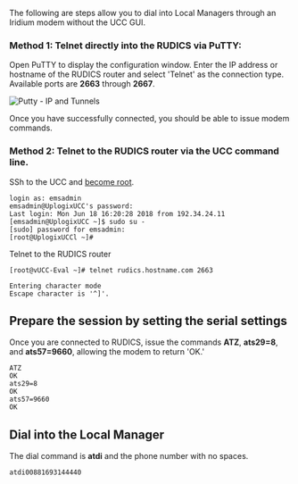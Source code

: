 <!-- 5.5 -->

The following are steps allow you to dial into Local Managers through an Iridium modem without the UCC GUI.

### Method 1: Telnet directly into the RUDICS via PuTTY:


Open PuTTY to display the configuration window. Enter the IP address or hostname of the RUDICS router and select 'Telnet' as the connection type. Available ports are **2663** through **2667**.

![Putty - IP and Tunnels](http://uplogix.com/support/docs/img/putty-rudics-telnet3.jpg)

Once you have successfully connected, you should be able to issue modem commands.

### Method 2: Telnet to the RUDICS router via the UCC command line.


SSh to the UCC and [become root](https://uplogix.com/docs/control-center-user-guide/managing-the-control-center "Becoming Root").

```
login as: emsadmin
emsadmin@UplogixUCC's password:
Last login: Mon Jun 18 16:20:28 2018 from 192.34.24.11
[emsadmin@UplogixUCC ~]$ sudo su -
[sudo] password for emsadmin:
[root@UplogixUCCl ~]# 
```
Telnet to the RUDICS router 
 
```
[root@vUCC-Eval ~]# telnet rudics.hostname.com 2663

Entering character mode
Escape character is '^]'.
```
## Prepare the session by setting the serial settings
 
Once you are connected to RUDICS, issue the commands **ATZ**, **ats29=8**, and **ats57=9660**, allowing the modem to return 'OK.'
 
```
ATZ
OK
ats29=8
OK
ats57=9660
OK

```

## Dial into the Local Manager
The dial command is **atdi** and the phone number with no spaces.
```
atdi00881693144440
```

